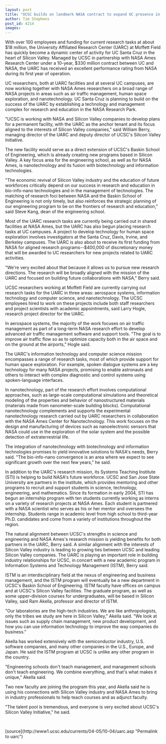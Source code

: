 ```yaml
---
layout: post
title: "UCSC builds on landmark NASA contract to expand UC presence in Silicon Valley"
author: Tim Stephens
post_id: 4214
images:
---
```


<a name="content" id="content"></a>
<p>
  With over 100 employees and funding for current research tasks at about $18 million, the University Affiliated Research Center (UARC) at Moffett Field has quickly become a dynamic center of activity for UC Santa Cruz in the heart of Silicon Valley. Managed by UCSC in partnership with NASA Ames Research Center under a 10-year, $330 million contract between UC and NASA, the UARC has received an excellent performance rating from NASA during its first year of operation.
</p>
<p>
  UC researchers, both at UARC facilities and at several UC campuses, are now working together with NASA Ames researchers on a broad range of NASA projects in areas such as air traffic management, human space exploration, and nanotechnology. UC Santa Cruz is planning to build on the success of the UARC by establishing a technology and management complex for research and education in the NASA Research Park.
</p>
<p>
  "UCSC is working with NASA and Silicon Valley companies to develop plans for a permanent facility, with the UARC as the anchor tenant and its focus aligned to the interests of Silicon Valley companies," said William Berry, managing director of the UARC and deputy director of UCSC's Silicon Valley Initiative.
</p>
<p>
  The new facility would serve as a direct extension of UCSC's Baskin School of Engineering, which is already creating new programs based in Silicon Valley. A key focus area for the engineering school, as well as for NASA Ames, is nanotechnology and its fusion with biotechnology and information technologies.
</p>
<p>
  "The economic revival of Silicon Valley industry and the education of future workforces critically depend on our success in research and education in bio-info-nano technologies and in the management of technologies. The matching of research foci between NASA and the Baskin School of Engineering is not only timely, but also reinforces the strategic planning of our engineering program to be on the frontiers of research and education," said Steve Kang, dean of the engineering school.
</p>
<p>
  Most of the UARC research tasks are currently being carried out in shared facilities at NASA Ames, but the UARC has also begun placing research tasks at UC campuses. A project to develop technology for human space exploration involves investigators at the Santa Cruz, Davis, Irvine, and Berkeley campuses. The UARC is also about to receive its first funding from NASA for aligned research programs--$400,000 of discretionary money that will be awarded to UC researchers for new projects related to UARC activities.
</p>
<p>
  "We're very excited about that because it allows us to pursue new research directions. The research will be broadly aligned with the mission of the UARC and focused on building future collaborations with NASA," Berry said.
</p>
<p>
  UCSC researchers working at Moffett Field are currently carrying out research tasks for the UARC in three areas: aerospace systems, information technology and computer science, and nanotechnology. The UCSC employees hired to work on these projects include both staff researchers and project scientists with academic appointments, said Larry Hogle, research project director for the UARC.
</p>
<p>
  In aerospace systems, the majority of the work focuses on air traffic management as part of a long-term NASA research effort to develop advanced air traffic management software and support tools. "The goal is to improve air traffic flow so as to optimize capacity both in the air space and on the ground at the airports," Hogle said.
</p>
<p>
  The UARC's information technology and computer science mission encompasses a range of research tasks, most of which provide support for human space exploration. For example, spoken dialogue systems are a key technology for many NASA projects, promising to enable astronauts and others to interact with complex diagnostic and control systems using spoken-language interfaces.
</p>
<p>
  In nanotechnology, part of the research effort involves computational approaches, such as large-scale computational simulations and theoretical modeling of the properties and behavior of nanostructured materials (materials made from nanometer-scale building blocks). Computational nanotechnology complements and supports the experimental nanotechnology research carried out by UARC researchers in collaboration with the NASA Ames Center for Nanotechnology. This work focuses on the design and manufacturing of devices such as nanoelectronic sensors that NASA could use in the exploration of the solar system and the possible detection of extraterrestrial life.
</p>
<p>
  The integration of nanotechnology with biotechnology and information technologies promises to yield innovative solutions to NASA's needs, Berry said. "The bio-info-nano convergence is an area where we expect to see significant growth over the next few years," he said.
</p>
<p>
  In addition to the UARC's research mission, its Systems Teaching Institute (STI) is helping to build NASA's future workforce. UCSC and San Jose State University are partners in the institute, which provides mentoring and other programs to recruit and support students in science, technology, engineering, and mathematics. Since its formation in early 2004, STI has begun an internship program with ten students currently working as interns on a variety of research projects at NASA Ames. Each student is partnered with a NASA scientist who serves as his or her mentor and oversees the internship. Students range in academic level from high school to third-year Ph.D. candidates and come from a variety of institutions throughout the region.
</p>
<p>
  The natural alignment between UCSC's strengths in science and engineering and NASA Ames's research mission is yielding benefits for both partners in the UARC, Berry said. A similar alignment with the interests of Silicon Valley industry is leading to growing ties between UCSC and leading Silicon Valley companies. The UARC is playing an important role in building industry relationships for UCSC, in concert with a new academic program in Information Systems and Technology Management (ISTM), Berry said.
</p>
<p>
  ISTM is an interdisciplinary field at the nexus of engineering and business management, and the ISTM program will eventually be a new department in UCSC's Baskin School of Engineering. ISTM faculty have offices on campus and at UCSC's Silicon Valley facilities. The graduate program, as well as some upper-division courses for undergraduates, will be based in Silicon Valley, said Ram Akella, professor and director of ISTM.
</p>
<p>
  "Our laboratories are the high-tech industries. We are like anthropologists, only the tribes we study are here in Silicon Valley," Akella said. "We look at issues such as supply chain management, new product development, and how you can use information technology to improve the way companies do business."
</p>
<p>
  Akella has worked extensively with the semiconductor industry, U.S. software companies, and many other companies in the U.S., Europe, and Japan. He said the ISTM program at UCSC is unlike any other program in the country.
</p>
<p>
  "Engineering schools don't teach management, and management schools don't teach engineering. We combine everything, and that's what makes it unique," Akella said.
</p>
<p>
  Two new faculty are joining the program this year, and Akella said he is using his connections with Silicon Valley industry and NASA Ames to bring in industry professionals to help teach courses and as adjunct faculty.
</p>
<p>
  "The talent pool is tremendous, and everyone is very excited about UCSC's Silicon Valley Initiative," he said.
</p><br>
<form>

</form>
<p>

</p>
[source](http://www1.ucsc.edu/currents/04-05/10-04/uarc.asp "Permalink to uarc")
